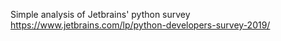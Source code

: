 Simple analysis of Jetbrains' python survey
https://www.jetbrains.com/lp/python-developers-survey-2019/
